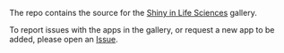 The repo contains the source for the [Shiny in Life Sciences](https://pub.demo.posit.team/public/Life_Sciences_Shiny_Showcase/) gallery.

To report issues with the apps in the gallery, or request a new app to be added, please open an [Issue](https://github.com/posit-dev/healthcare-shiny-showcase/issues/new). 

